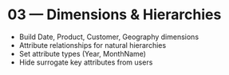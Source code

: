 # 03 — Dimensions & Hierarchies

- Build Date, Product, Customer, Geography dimensions
- Attribute relationships for natural hierarchies
- Set attribute types (Year, MonthName)
- Hide surrogate key attributes from users
